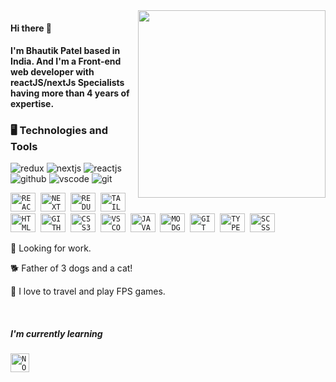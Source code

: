 <img src='https://user-images.githubusercontent.com/75649107/162585597-37962957-8956-4bc6-8c3a-809b6c730b0c.png' width="300px" align="right"/>

#### Hi there 👋

#### I'm Bhautik Patel based in India. And I'm a Front-end web developer with reactJS/nextJs Specialists having more than 4 years of expertise.

<!-- ### Here is my portfolio website: <a href="https://lucasboscariole.com/" target="_blank"><b>Lucas Boscariole Silva.</b></a> -->

### 🖥️ Technologies and Tools

![redux](https://user-images.githubusercontent.com/107703448/206360538-ce273fe5-702c-4e18-98f4-fc2220e7dc18.svg)
![nextjs](https://user-images.githubusercontent.com/107703448/206360542-d03531ec-b9bf-48c1-8933-d621e27b336d.svg)
![reactjs](https://user-images.githubusercontent.com/107703448/206360544-22d938d5-2821-4f6a-af4c-928b7777cdba.svg)
![github](https://user-images.githubusercontent.com/107703448/206360547-5d5c8a15-7553-4da3-9c02-f4047894c41e.svg)
![vscode](https://user-images.githubusercontent.com/107703448/206360550-2a16abe4-1421-42de-a442-0255af442ab1.svg)
![git](https://user-images.githubusercontent.com/107703448/206360553-3e6b3603-cec2-45fe-8a4d-0a25b861d596.svg)


<code><img width="40px" height="30" src="https://cdn.jsdelivr.net/gh/devicons/devicon/icons/react/react-original-wordmark.svg" title = "REACT"/></code>&nbsp;
<code><img width="40px" height="30" src="https://cdn.jsdelivr.net/gh/devicons/devicon/icons/nextjs/nextjs-original.svg" title = "NEXT"/></code>&nbsp;
<code><img width="40px" height="30" src="https://user-images.githubusercontent.com/107703448/206360538-ce273fe5-702c-4e18-98f4-fc2220e7dc18.svg"  title='REDUX'/></code>&nbsp;
<code><img width="40px" height="30" src="https://cdn.jsdelivr.net/gh/devicons/devicon/icons/tailwindcss/tailwindcss-plain.svg" title = "TAILWIND CSS"/></code>&nbsp;
<code><img width="40px" height="30" src="https://cdn.jsdelivr.net/gh/devicons/devicon/icons/html5/html5-original.svg" title = "HTML5"/></code>&nbsp;
<code><img width="40px" height="30" src="https://cdn.jsdelivr.net/gh/devicons/devicon/icons/github/github-original.svg" title = "GITHUB"/></code>&nbsp;
<code><img width="40px" height="30" src="https://cdn.jsdelivr.net/gh/devicons/devicon/icons/css3/css3-original.svg" title = "CSS3"/></code>&nbsp;
<code><img width="40px" height="30" src="https://cdn.jsdelivr.net/gh/devicons/devicon/icons/vscode/vscode-original.svg" title = "VSCODE"/></code>&nbsp;
<code><img width="40px" height="30" src="https://cdn.jsdelivr.net/gh/devicons/devicon/icons/javascript/javascript-original.svg" title = "JAVASCRIPT"/></code>&nbsp;
<code><img width="40px" height="30" src="https://cdn.jsdelivr.net/gh/devicons/devicon/icons/mongodb/mongodb-original-wordmark.svg" title = "MODGODB"/></code>&nbsp;
<code><img width="40px" height="30" src="https://cdn.jsdelivr.net/gh/devicons/devicon/icons/git/git-original.svg" title = "GIT"/></code>&nbsp;
<code><img width="40px" height="30" src="https://cdn.jsdelivr.net/gh/devicons/devicon/icons/typescript/typescript-original.svg" width='30' height='30' title='TYPESCRIPT'/></code>&nbsp;
<code><img width="40px" height="30" src="https://cdn.jsdelivr.net/gh/devicons/devicon/icons/sass/sass-original.svg" width='30' height='30' title='SCSS/SASS'/></code>&nbsp;
<br/>

<div display="inline-block">
 <p align="left">🤖 Looking for work.</p>
 <p align="left">🐕 Father of 3 dogs and a cat!</p>
 <p align="left">🧳 I love to travel and play FPS games.</p>
</div>

<br/>

##### I'm currently learning

<code><img src="https://cdn.jsdelivr.net/gh/devicons/devicon/icons/nodejs/nodejs-original-wordmark.svg"  width='30' height='30' title='NODE'/></code>&nbsp;
